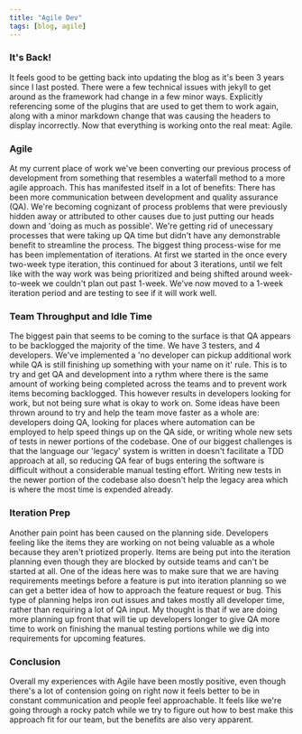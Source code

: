 ```yaml
---
title: "Agile Dev"
tags: [blog, agile]
---
```


### It's Back!
It feels good to be getting back into updating the blog as it's been 3 years since I last posted.  There were a few technical issues with jekyll to get around as the framework had change in a few minor ways. Explicitly referencing some of the plugins that are used to get them to work again, along with a minor markdown change that was causing the headers to display incorrectly. Now that everything is working onto the real meat: Agile.

### Agile
At my current place of work we've been converting our previous process of development from something that resembles a waterfall method to a more agile approach.  This has manifested itself in a lot of benefits: There has been more communication between development and quality assurance (QA).  We're becoming cognizant of process problems that were previously hidden away or attributed to other causes due to just putting our heads down and 'doing as much as possible'. We're getting rid of unecessary processes that were taking up QA time but didn't have any demonstrable benefit to streamline the process.  The biggest thing process-wise for me has been implementation of iterations. At first we started in the once every two-week type iteration, this continued for about 3 iterations, until we felt like with the way work was being prioritized and being shifted around week-to-week we couldn't plan out past 1-week.  We've now moved to a 1-week iteration period and are testing to see if it will work well.

### Team Throughput and Idle Time
The biggest pain that seems to be coming to the surface is that QA appears to be backlogged the majority of the time. We have 3 testers, and 4 developers. We've implemented a 'no developer can pickup additional work while QA is still finishing up something with your name on it' rule.  This is to try and get QA and development into a rythm where there is the same amount of working being completed across the teams and to prevent work items becoming backlogged. This however results in developers looking for work, but not being sure what is okay to work on.  Some ideas have been thrown around to try and help the team move faster as a whole are: developers doing QA, looking for places where automation can be employed to help speed things up on the QA side, or writing whole new sets of tests in newer portions of the codebase.  One of our biggest challenges is that the language our 'legacy' system is written in doesn't facilitate a TDD approach at all, so reducing QA fear of bugs entering the software is difficult without a considerable manual testing effort.  Writing new tests in the newer portion of the codebase also doesn't help the legacy area which is where the most time is expended already.

### Iteration Prep
Another pain point has been caused on the planning side. Developers feeling like the items they are working on not being valuable as a whole because they aren't priotized properly. Items are being put into the iteration planning even though they are blocked by outside teams and can't be started at all.  One of the ideas here was to make sure that we are having requirements meetings before a feature is put into iteration planning so we can get a better idea of how to approach the feature request or bug.  This type of planning helps iron out issues and takes mostly all developer time, rather than requiring a lot of QA input.  My thought is that if we are doing more planning up front that will tie up developers longer to give QA more time to work on finishing the manual testing portions while we dig into requirements for upcoming features.

### Conclusion
Overall my experiences with Agile have been mostly positive, even though there's a lot of contension going on right now it feels better to be in constant communication and people feel approachable.  It feels like we're going through a rocky patch while we try to figure out how to best make this approach fit for our team, but the benefits are also very apparent. 
